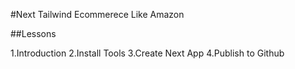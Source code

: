 #Next Tailwind Ecommerece Like Amazon

##Lessons

1.Introduction
2.Install Tools
3.Create Next App
4.Publish to Github